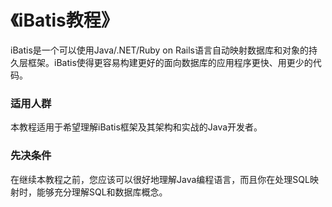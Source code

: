 《iBatis教程》
==============
 
iBatis是一个可以使用Java/.NET/Ruby on Rails语言自动映射数据库和对象的持久层框架。iBatis使得更容易构建更好的面向数据库的应用程序更快、用更少的代码。

### 适用人群 ###
本教程适用于希望理解iBatis框架及其架构和实战的Java开发者。
   

### 先决条件 ###
在继续本教程之前，您应该可以很好地理解Java编程语言，而且你在处理SQL映射时，能够充分理解SQL和数据库概念。
